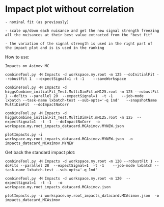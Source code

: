 Impact plot without correlation
====


    - nominal fit (as previously)

    - scale up/down each nuisance and get the new signal strength freezing all the nuisances at their best value extracted from the "best fit"

    - the variation of the signal strength is used in the right part of the impact plot and is is used in the ranking



How to use:

    Impacts on Asimov MC

    combineTool.py -M Impacts -d workspace.my.root -m 125 --doInitialFit --robustFit 1  --expectSignal=1 -t -1    --saveWorkspace

    combineTool.py -M Impacts -d higgsCombine_initialFit_Test.MultiDimFit.mH125.root -m 125 --robustFit 1 --doFits --parallel 20  --expectSignal=1  -t -1    --job-mode lxbatch --task-name lxbatch-test --sub-opts='-q 1nd'   --snapshotName MultiDimFit  --doImpactNoCorr   

    combineTool.py -M Impacts -d higgsCombine_initialFit_Test.MultiDimFit.mH125.root -m 125  --expectSignal=1  -t -1  --doImpactNoCorr  -o workspace.my.root_impacts_datacard.MCAsimov.MYNEW.json

    plotImpacts.py -i workspace.my.root_impacts_datacard.MCAsimov.MYNEW.json  -o impacts_datacard_MCAsimov.MYNEW


Get back the standard impact plot:


    combineTool.py -M Impacts -d workspace.my.root -m 120 --robustFit 1 --doFits --parallel 20  --expectSignal=1  -t -1    --job-mode lxbatch --task-name lxbatch-test --sub-opts='-q 1nd'     

    combineTool.py -M Impacts -d workspace.my.root -m 120  --expectSignal=1  -t -1   -o workspace.my.root_impacts_datacard.MCAsimov.json

    plotImpacts.py -i workspace.my.root_impacts_datacard.MCAsimov.json  -o impacts_datacard_MCAsimov



    
